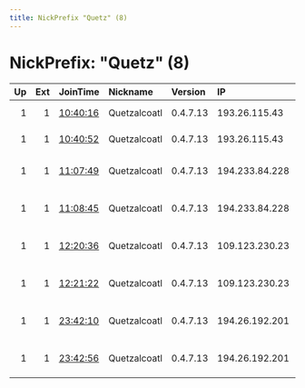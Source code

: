```yaml
---
title: NickPrefix "Quetz" (8)
---
```


# NickPrefix: "Quetz" (8)

|   Up |   Ext | JoinTime                                                                                              | Nickname     | Version   | IP             | AS                           | CC   |   ORp |   Dirp | OS    | Contact                            |   eFamMembers |
|-----:|------:|:------------------------------------------------------------------------------------------------------|:-------------|:----------|:---------------|:-----------------------------|:-----|------:|-------:|:------|:-----------------------------------|--------------:|
|    1 |     1 | [10:40:16](https://nusenu.github.io/OrNetStats/w/relay/C6D882ED250CE7101CFB680249E24AEDF66F6227.html) | Quetzalcoatl | 0.4.7.13  | 193.26.115.43  | RELIABLESITE                 | us   |  8100 |      0 | Linux | email:Quetzalcoatl relays protonma |            56 |
|    1 |     1 | [10:40:52](https://nusenu.github.io/OrNetStats/w/relay/B1D9038B9D4E56D1AC5CFE2D3B5FE4A2EA006BC6.html) | Quetzalcoatl | 0.4.7.13  | 193.26.115.43  | RELIABLESITE                 | us   |  8430 |      0 | Linux | email:Quetzalcoatl relays protonma |            56 |
|    1 |     1 | [11:07:49](https://nusenu.github.io/OrNetStats/w/relay/7E9DFA878DBF52228A4FB13B791C0A524CAA16FE.html) | Quetzalcoatl | 0.4.7.13  | 194.233.84.228 | Contabo Asia Private Limited | sg   |  7100 |      0 | Linux | email:Quetzalcoatl relays protonma |            68 |
|    1 |     1 | [11:08:45](https://nusenu.github.io/OrNetStats/w/relay/53627CA6B52080BAB72246421A903CB9386E5827.html) | Quetzalcoatl | 0.4.7.13  | 194.233.84.228 | Contabo Asia Private Limited | sg   |  7430 |      0 | Linux | email:Quetzalcoatl relays protonma |            68 |
|    1 |     1 | [12:20:36](https://nusenu.github.io/OrNetStats/w/relay/C4832C6750B8BDDEF40615B84A8880B6B5A07BCF.html) | Quetzalcoatl | 0.4.7.13  | 109.123.230.23 | Contabo Asia Private Limited | sg   |  7100 |      0 | Linux | email:Quetzalcoatl relays protonma |            72 |
|    1 |     1 | [12:21:22](https://nusenu.github.io/OrNetStats/w/relay/69419D36198EB0508904660AAECAEE785D688A61.html) | Quetzalcoatl | 0.4.7.13  | 109.123.230.23 | Contabo Asia Private Limited | sg   |  7430 |      0 | Linux | email:Quetzalcoatl relays protonma |            72 |
|    1 |     1 | [23:42:10](https://nusenu.github.io/OrNetStats/w/relay/FF9702936CB698B6E6E0789708E7532EA3FF380F.html) | Quetzalcoatl | 0.4.7.13  | 194.26.192.201 | 1337 Services GmbH           | nl   |  7100 |      0 | Linux | email:Quetzalcoatl relays protonma |            58 |
|    1 |     1 | [23:42:56](https://nusenu.github.io/OrNetStats/w/relay/A1F57EBAAC183C6B0A49E62E5B23E8C1BB6C1022.html) | Quetzalcoatl | 0.4.7.13  | 194.26.192.201 | 1337 Services GmbH           | nl   |  7430 |      0 | Linux | email:Quetzalcoatl relays protonma |            58 |
